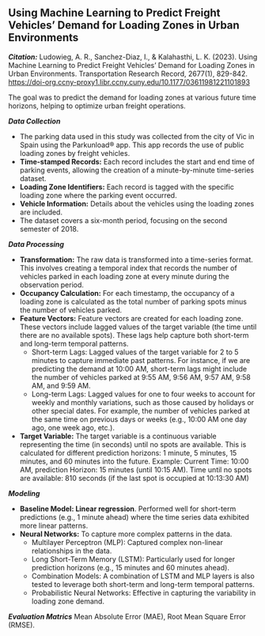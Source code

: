 ## Using Machine Learning to Predict Freight Vehicles’ Demand for Loading Zones in Urban Environments

***Citation:*** Ludowieg, A. R., Sanchez-Diaz, I., & Kalahasthi, L. K. (2023). Using Machine Learning to Predict Freight Vehicles’ Demand for Loading Zones in Urban Environments. Transportation Research Record, 2677(1), 829-842. https://doi-org.ccny-proxy1.libr.ccny.cuny.edu/10.1177/03611981221101893

The goal was to predict the demand for loading zones at various future time horizons, helping to optimize urban freight operations. 

***Data Collection***
- The parking data used in this study was collected from the city of Vic in Spain using the Parkunload® app. This app records the use of public loading zones by freight vehicles.
- **Time-stamped Records:** Each record includes the start and end time of parking events, allowing the creation of a minute-by-minute time-series dataset.
- **Loading Zone Identifiers:** Each record is tagged with the specific loading zone where the parking event occurred.
- **Vehicle Information:** Details about the vehicles using the loading zones are included.
- The dataset covers a six-month period, focusing on the second semester of 2018.

***Data Processing***
-  **Transformation:** The raw data is transformed into a time-series format. This involves creating a temporal index that records the number of vehicles parked in each loading zone at every minute during the observation period.
-  **Occupancy Calculation:** For each timestamp, the occupancy of a loading zone is calculated as the total number of parking spots minus the number of vehicles parked.
-  **Feature Vectors:** Feature vectors are created for each loading zone. These vectors include lagged values of the target variable (the time until there are no available spots). These lags help capture both short-term and long-term temporal patterns.
    -   Short-term Lags: Lagged values of the target variable for 2 to 5 minutes to capture immediate past patterns.
        For instance, if we are predicting the demand at 10:00 AM, short-term lags might include the number of vehicles parked at 9:55 AM, 9:56 AM, 9:57 AM, 9:58 AM, and 9:59 AM.
    -   Long-term Lags: Lagged values for one to four weeks to account for weekly and monthly variations, such as those caused by holidays or other special dates.
        For example, the number of vehicles parked at the same time on previous days or weeks (e.g., 10:00 AM one day ago, one week ago, etc.).
-  **Target Variable:** The target variable is a continuous variable representing the time (in seconds) until no spots are available. This is calculated for different prediction horizons: 1 minute, 5 minutes, 15 minutes, and 60 minutes into the future.
      Example: Current Time: 10:00 AM, prediction Horizon: 15 minutes (until 10:15 AM). Time until no spots are available: 810 seconds (if the last spot is occupied at 10:13:30 AM)


***Modeling***
- **Baseline Model: Linear regression**. Performed well for short-term predictions (e.g., 1 minute ahead) where the time series data exhibited more linear patterns.
- **Neural Networks:** To capture more complex patterns in the data.
     - Multilayer Perceptron (MLP): Captured complex non-linear relationships in the data.
     - Long Short-Term Memory (LSTM): Particularly used for longer prediction horizons (e.g., 15 minutes and 60 minutes ahead).
     - Combination Models: A combination of LSTM and MLP layers is also tested to leverage both short-term and long-term temporal patterns.
     - Probabilistic Neural Networks: Effective in capturing the variability in loading zone demand.

***Evaluation Matrics***
Mean Absolute Error (MAE), Root Mean Square Error (RMSE).


  
